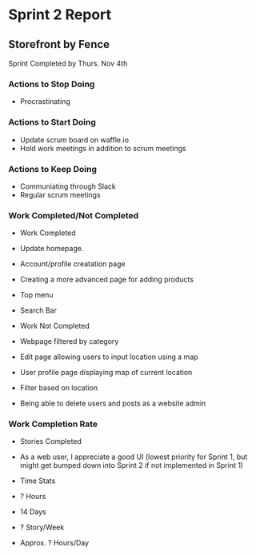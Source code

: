 # Sprint 2 Report
## Storefront by Fence
Sprint Completed by Thurs. Nov 4th

### Actions to Stop Doing
* Procrastinating

### Actions to Start Doing
* Update scrum board on waffle.io
* Hold work meetings in addition to scrum meetings

### Actions to Keep Doing
* Communiating through Slack
* Regular scrum meetings

### Work Completed/Not Completed
* Work Completed
 * Update homepage.
 * Account/profile creatation page
 * Creating a more advanced page for adding products
 * Top menu
 * Search Bar
 
* Work Not Completed
 * Webpage filtered by category
 * Edit page allowing users to input location using a map
 * User profile page displaying map of current location
 * Filter based on location
 * Being able to delete users and posts as a website admin

### Work Completion Rate
* Stories Completed
 * As a web user, I appreciate a good UI  (lowest priority for Sprint 1, but might get bumped down into Sprint 2 if not implemented in Sprint 1)

* Time Stats
 * ? Hours
 * 14 Days
 * ? Story/Week
 * Approx. ? Hours/Day
 
